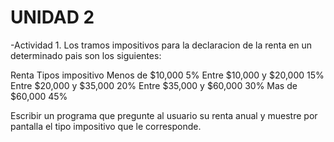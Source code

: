 # UNIDAD 2

-Actividad 1.
Los tramos impositivos para la declaracion de la renta en un determinado pais son los siguientes:

Renta Tipos impositivo
Menos de $10,000 5%
Entre $10,000 y $20,000 15%
Entre $20,000 y $35,000 20%
Entre $35,000 y $60,000 30%
Mas de $60,000 45%

Escribir un programa que pregunte al usuario su renta anual y muestre por pantalla el tipo impositivo que le corresponde.